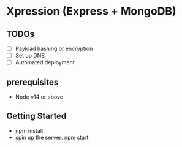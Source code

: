 # Xpression (Express + MongoDB)

## TODOs
- [ ] Payload hashing or encryption
- [ ] Set up DNS
- [ ] Automated deployment

## prerequisites
- Node v14 or above

## Getting Started
- npm install
- spin up the server: npm start
